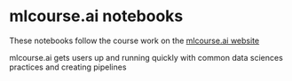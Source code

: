 # mlcourse.ai notebooks

These notebooks follow the course work on the [mlcourse.ai website](mlcourse.ai)

mlcourse.ai gets users up and running quickly with common data sciences practices
and creating pipelines
